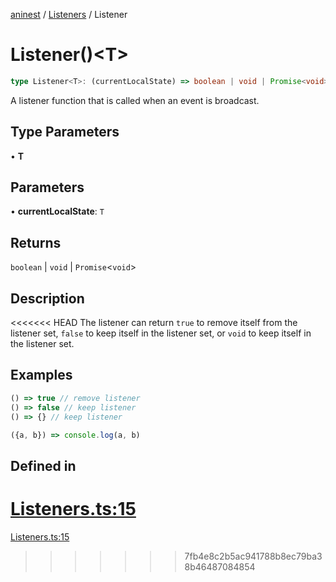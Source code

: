 [aninest](../../index.md) / [Listeners](../index.md) / Listener

# Listener()\<T\>

```ts
type Listener<T>: (currentLocalState) => boolean | void | Promise<void>;
```

A listener function that is called when an event is broadcast.

## Type Parameters

• **T**

## Parameters

• **currentLocalState**: `T`

## Returns

`boolean` \| `void` \| `Promise`\<`void`\>

## Description

<<<<<<< HEAD
The listener can return `true` to remove itself from the listener set, `false` to keep itself in the listener set, or `void` to keep itself in the listener set.

## Examples

```ts
() => true // remove listener
() => false // keep listener
() => {} // keep listener
```

```ts
({a, b}) => console.log(a, b)
```

## Defined in

[Listeners.ts:15](https://github.com/zphrs/aninest/tree//core/src/Listeners.ts#L15)
=======
[Listeners.ts:15](https://github.com/zphrs/aninest/blob/37209a6/src/Listeners.ts#L15)
>>>>>>> 7fb4e8c2b5ac941788b8ec79ba38b46487084854
